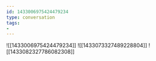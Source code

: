 ```yaml
---
id: 1433006975424479234
type: conversation
tags:
- 
---
```

![[1433006975424479234]]
![[1433073327489228804]]
![[1433082327786082308]]

